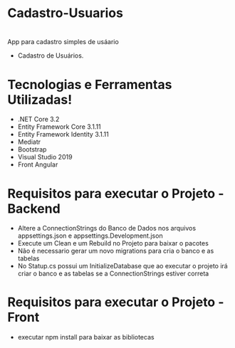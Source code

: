 # Cadastro-Usuarios

#
App para cadastro simples de usáario

  - Cadastro de Usuários.

# Tecnologias  e Ferramentas Utilizadas!

  - .NET Core 3.2
  - Entity Framework Core 3.1.11
  - Entity Framework Identity 3.1.11
  - Mediatr 
  - Bootstrap
  - Visual Studio 2019
  - Front Angular
  
  
# Requisitos para executar o Projeto - Backend

  - Altere a ConnectionStrings do Banco de Dados nos arquivos appsettings.json e appsettings.Development.json 
  - Execute um Clean e um Rebuild no Projeto para baixar o pacotes
  - Não é necessario gerar um novo migrations para cria o banco e as tabelas
  - No Statup.cs possui um InitializeDatabase que ao executar o projeto irá criar o banco e as tabelas se a ConnectionStrings estiver correta
  
# Requisitos para executar o Projeto - Front

  - executar npm install para baixar as bibliotecas
